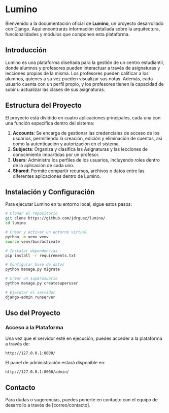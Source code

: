 # Lumino

Bienvenido a la documentación oficial de **Lumino**, un proyecto desarrollado con Django. Aquí encontrarás información detallada sobre la arquitectura, funcionalidades y módulos que componen esta plataforma.

## Introducción

Lumino es una plataforma diseñada para la gestión de un centro estudiantil, donde alumnos y profesores pueden interactuar a través de asignaturas y lecciones propias de la misma. Los profesores pueden calificar a los alumnos, quienes a su vez pueden visualizar sus notas. Además, cada usuario cuenta con un perfil propio, y los profesores tienen la capacidad de subir u actualizar las clases de sus asignaturas.

## Estructura del Proyecto

El proyecto está dividido en cuatro aplicaciones principales, cada una con una función específica dentro del sistema:

1. **Accounts**: Se encarga de gestionar las credenciales de acceso de los usuarios, permitiendo la creación, edición y eliminación de cuentas, así como la autenticación y autorización en el sistema.
2. **Subjects**: Organiza y clasifica las Asignaturas y las lecciones de conocimiento impartidas por un profesor.
3. **Users**: Administra los perfiles de los usuarios, incluyendo roles dentro de la aplicación de cada uno.
4. **Shared**: Permite compartir recursos, archivos o datos entre las diferentes aplicaciones dentro de Lumino.

## Instalación y Configuración

Para ejecutar Lumino en tu entorno local, sigue estos pasos:

```bash
# Clonar el repositorio
git clone https://github.com/jdrguez/lumino/
cd lumino

# Crear y activar un entorno virtual
python -m venv venv
source venv/bin/activate

# Instalar dependencias
pip install -r requirements.txt

# Configurar base de datos
python manage.py migrate

# Crear un superusuario
python manage.py createsuperuser

# Ejecutar el servidor
django-admin runserver
```

## Uso del Proyecto

### Acceso a la Plataforma

Una vez que el servidor esté en ejecución, puedes acceder a la plataforma a través de:

```
http://127.0.0.1:8000/
```

El panel de administración estará disponible en:

```
http://127.0.0.1:8000/admin/
```

## Contacto

Para dudas o sugerencias, puedes ponerte en contacto con el equipo de desarrollo a través de [correo/contacto].
